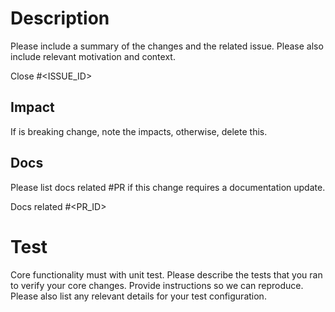 # Description

Please include a summary of the changes and the related issue. 
Please also include relevant motivation and context.

Close #<ISSUE_ID>

## Impact

If is breaking change, note the impacts, otherwise, delete this.

## Docs

Please list docs related #PR if this change requires a documentation update.

Docs related #<PR_ID>

# Test

Core functionality must with unit test.
Please describe the tests that you ran to verify your core changes.
Provide instructions so we can reproduce.
Please also list any relevant details for your test configuration.

